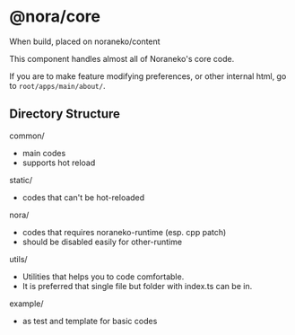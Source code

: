 <!--
SPDX-License-Identifier: MPL-2.0
-->

# @nora/core

When build, placed on noraneko/content

This component handles almost all of Noraneko's core code.

If you are to make feature modifying preferences, or other internal html, go to
`root/apps/main/about/`.

## Directory Structure

common/

- main codes
- supports hot reload

static/

- codes that can't be hot-reloaded

nora/

- codes that requires noraneko-runtime (esp. cpp patch)
- should be disabled easily for other-runtime

utils/

- Utilities that helps you to code comfortable.
- It is preferred that single file but folder with index.ts can be in.

example/

- as test and template for basic codes

